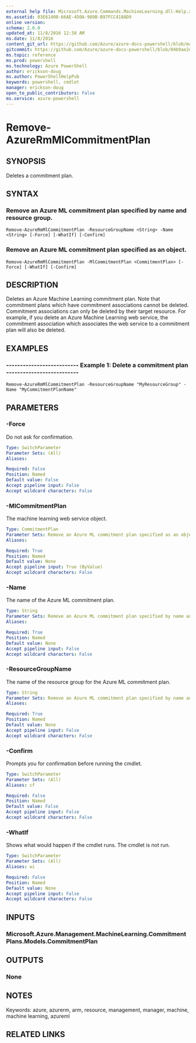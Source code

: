 ```yaml
---
external help file: Microsoft.Azure.Commands.MachineLearning.dll-Help.xml
ms.assetid: 03E61408-66AE-450A-989B-B97FCC418AD9
online version: 
schema: 2.0.0
updated_at: 11/8/2016 12:38 AM
ms.date: 11/8/2016
content_git_url: https://github.com/Azure/azure-docs-powershell/blob/master/azureps-cmdlets-docs/ResourceManager/AzureRM.MachineLearning/v0.11.1/Remove-AzureRmMlCommitmentPlan.md
gitcommit: https://github.com/Azure/azure-docs-powershell/blob/04b9ae2d1c44a3ada330f570237886794cede893/azureps-cmdlets-docs/ResourceManager/AzureRM.MachineLearning/v0.11.1/Remove-AzureRmMlCommitmentPlan.md
ms.topic: reference
ms.prod: powershell
ms.technology: Azure PowerShell
author: erickson-doug
ms.author: PowerShellHelpPub
keywords: powershell, cmdlet
manager: erickson-doug
open_to_public_contributors: False
ms.service: azure-powershell
---
```


# Remove-AzureRmMlCommitmentPlan

## SYNOPSIS
Deletes a commitment plan.

## SYNTAX

### Remove an Azure ML commitment plan specified by name and resource group.
```
Remove-AzureRmMlCommitmentPlan -ResourceGroupName <String> -Name <String> [-Force] [-WhatIf] [-Confirm]
```

### Remove an Azure ML commitment plan specified as an object.
```
Remove-AzureRmMlCommitmentPlan -MlCommitmentPlan <CommitmentPlan> [-Force] [-WhatIf] [-Confirm]
```

## DESCRIPTION
Deletes an Azure Machine Learning commitment plan.
Note that commitment plans which have commitment associations cannot be deleted.
Commitment associations can only be deleted by their target resource.
For example, if you delete an Azure Machine Learning web service, the commitment association which associates the web service to a commitment plan will also be deleted.

## EXAMPLES

### --------------------------  Example 1: Delete a commitment plan  --------------------------
```
Remove-AzureRmMlCommitmentPlan -ResourceGroupName "MyResourceGroup" -Name "MyCommitmentPlanName"
```

## PARAMETERS

### -Force
Do not ask for confirmation.

```yaml
Type: SwitchParameter
Parameter Sets: (All)
Aliases: 

Required: False
Position: Named
Default value: False
Accept pipeline input: False
Accept wildcard characters: False
```

### -MlCommitmentPlan
The machine learning web service object.

```yaml
Type: CommitmentPlan
Parameter Sets: Remove an Azure ML commitment plan specified as an object.
Aliases: 

Required: True
Position: Named
Default value: None
Accept pipeline input: True (ByValue)
Accept wildcard characters: False
```

### -Name
The name of the Azure ML commitment plan.

```yaml
Type: String
Parameter Sets: Remove an Azure ML commitment plan specified by name and resource group.
Aliases: 

Required: True
Position: Named
Default value: None
Accept pipeline input: False
Accept wildcard characters: False
```

### -ResourceGroupName
The name of the resource group for the Azure ML commitment plan.

```yaml
Type: String
Parameter Sets: Remove an Azure ML commitment plan specified by name and resource group.
Aliases: 

Required: True
Position: Named
Default value: None
Accept pipeline input: False
Accept wildcard characters: False
```

### -Confirm
Prompts you for confirmation before running the cmdlet.

```yaml
Type: SwitchParameter
Parameter Sets: (All)
Aliases: cf

Required: False
Position: Named
Default value: False
Accept pipeline input: False
Accept wildcard characters: False
```

### -WhatIf
Shows what would happen if the cmdlet runs.
The cmdlet is not run.

```yaml
Type: SwitchParameter
Parameter Sets: (All)
Aliases: wi

Required: False
Position: Named
Default value: None
Accept pipeline input: False
Accept wildcard characters: False
```

## INPUTS

### Microsoft.Azure.Management.MachineLearning.CommitmentPlans.Models.CommitmentPlan

## OUTPUTS

### None

## NOTES
Keywords: azure, azurerm, arm, resource, management, manager, machine, machine learning, azureml

## RELATED LINKS

